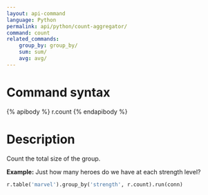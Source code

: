```yaml
---
layout: api-command
language: Python
permalink: api/python/count-aggregator/
command: count
related_commands:
    group_by: group_by/
    sum: sum/
    avg: avg/
---
```


# Command syntax #

{% apibody %}
r.count
{% endapibody %}

# Description #

Count the total size of the group.

__Example:__ Just how many heroes do we have at each strength level?

```py
r.table('marvel').group_by('strength', r.count).run(conn)
```
